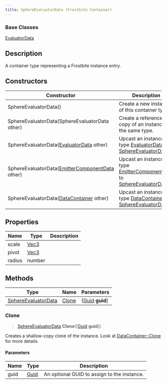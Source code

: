 ```yaml
---
title: SphereEvaluatorData (Frostbite Container)
---
```

### Base Classes

[EvaluatorData](EvaluatorData)

## Description

A container type representing a Frostbite instance entry.

## Constructors

| Constructor                                                                    | Description                                                                                                                   |
| ------------------------------------------------------------------------------ | ----------------------------------------------------------------------------------------------------------------------------- |
| SphereEvaluatorData()                                                          | Create a new instance of this container type.                                                                                 |
| SphereEvaluatorData(SphereEvaluatorData other)                                 | Create a reference copy of an instance of the same type.                                                                      |
| SphereEvaluatorData([EvaluatorData](EvaluatorData) other)                      | Upcast an instance of type [EvaluatorData](EvaluatorData) to [SphereEvaluatorData](SphereEvaluatorData).                      |
| SphereEvaluatorData([EmitterComponentData](EmitterComponentData) other)        | Upcast an instance of type [EmitterComponentData](EmitterComponentData) to [SphereEvaluatorData](SphereEvaluatorData).        |
| SphereEvaluatorData([DataContainer](/vext/ref/cls/shr/datacontainer) other) | Upcast an instance of type [DataContainer](/vext/ref/cls/shr/datacontainer) to [SphereEvaluatorData](SphereEvaluatorData). |

## Properties

| Name   | Type                              | Description |
| ------ | --------------------------------- | ----------- |
| scale  | [Vec3](/vext/ref/cls/shr/Vec3) |             |
| pivot  | [Vec3](/vext/ref/cls/shr/Vec3) |             |
| radius | number                            |             |

## Methods

| Type                                       | Name            | Parameters                                     |
| ------------------------------------------ | --------------- | ---------------------------------------------- |
| [SphereEvaluatorData](SphereEvaluatorData) | [Clone](#clone) | \[[Guid](/vext/ref/cls/shr/guid) **guid**\] |

### Clone

> [SphereEvaluatorData](SphereEvaluatorData) **Clone**(\[[Guid](/vext/ref/cls/shr/guid) **guid**\])

Creates a shallow-copy clone of the instance. Look at [DataContainer::Clone](/vext/ref/cls/shr/datacontainer#clone) for more details.

#### Parameters

| Name | Type         | Description                                 |
| ---- | ------------ | ------------------------------------------- |
| guid | [Guid](Guid) | An optional GUID to assign to the instance. |
